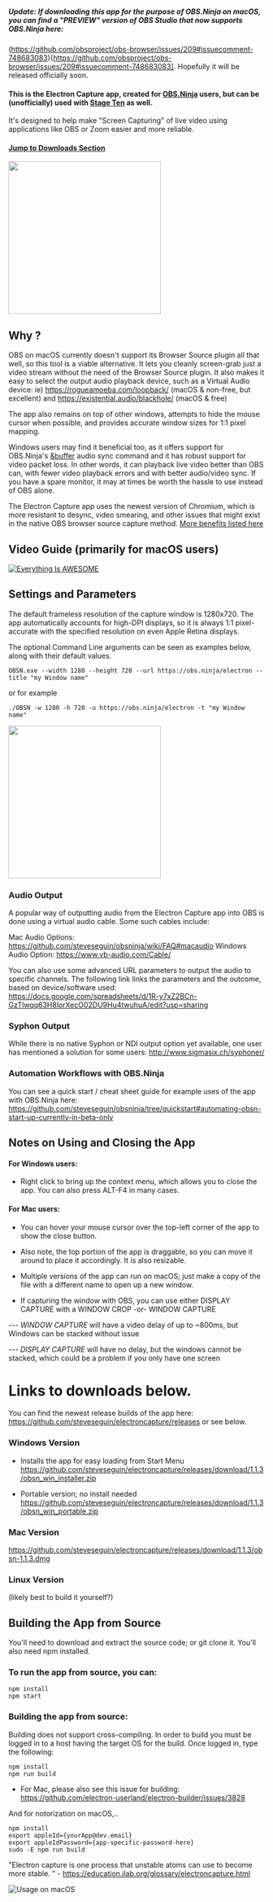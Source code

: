 ##### Update: If downloading this app for the purpose of OBS.Ninja on macOS, you can find a "PREVIEW" version of OBS Studio that now supports OBS.Ninja here:
(https://github.com/obsproject/obs-browser/issues/209#issuecomment-748683083){https://github.com/obsproject/obs-browser/issues/209#issuecomment-748683083]. Hopefully it will be released officially soon.



#### This is the **Electron Capture app**, created for <a href="https://obs.ninja">OBS.Ninja</a> users, but can be (unofficially) used with <a href='https://docs.google.com/document/d/e/2PACX-1vS3ol8Tpnu4NrqRrGjzzmcOXxocsQ7pWj3Jrb1x_essbmcC5mxRp1QFCY1LUCoVglIgF0tb2UykbFTO/pub'>Stage Ten</a> as well.
It's designed to help make "Screen Capturing" of live video using applications like OBS or Zoom easier and more reliable.

#### <a href="https://github.com/steveseguin/electroncapture#links-to-downloads-below">Jump to Downloads Section</a>

<img src="https://user-images.githubusercontent.com/2575698/91703607-74ebbb00-eb48-11ea-94d2-f205da2976b1.png " alt="" data-canonical-src="https://user-images.githubusercontent.com/2575698/91703607-74ebbb00-eb48-11ea-94d2-f205da2976b1.png"  style="display:inline-block" height="300" />

## Why ?
OBS on macOS currently doesn't support its Browser Source plugin all that well, so this tool is a viable alternative. It lets you cleanly screen-grab just a video stream without the need of the Browser Source plugin. It also makes it easy to select the output audio playback device, such as a Virtual Audio device: ie) https://rogueamoeba.com/loopback/ (macOS & non-free, but excellent) and https://existential.audio/blackhole/ (macOS & free)

The app also remains on top of other windows, attempts to hide the mouse cursor when possible, and provides accurate window sizes for 1:1 pixel mapping.

Windows users may find it beneficial too, as it offers support for OBS.Ninja's <a href="https://github.com/steveseguin/obsninja/wiki/Advanced-Settings#viewers-obs-link-options">&buffer</a> audio sync command and it has robust support for video packet loss. In other words, it can playback live video better than OBS can, with fewer video playback errors and with better audio/video sync. If you have a spare monitor, it may at times be worth the hassle to use instead of OBS alone.

The Electron Capture app uses the newest version of Chromium, which is more resistant to desync, video smearing, and other issues that might exist in the native OBS browser source capture method. [More benefits listed here](https://github.com/steveseguin/electroncapture/blob/master/BENEFITS.md)

## Video Guide (primarily for macOS users)

[![Everything Is AWESOME](https://yt-embed.herokuapp.com/embed?v=z3uDpGMzHCg)](https://www.youtube.com/watch?v=z3uDpGMzHCg "Everything Is AWESOME")

## Settings and Parameters

The default frameless resolution of the capture window is 1280x720. The app automatically accounts for high-DPI displays, so it is always 1:1 pixel-accurate with the specified resolution on even Apple Retina displays.

The optional Command Line arguments can be seen as examples below, along with their default values.

```
OBSN.exe --width 1280 --height 720 --url https://obs.ninja/electron --title "my Window name"
```
or for example
```
./OBSN -w 1280 -h 720 -u https://obs.ninja/electron -t "my Window name"
```

<img src="https://user-images.githubusercontent.com/2575698/80891745-290d3000-8c94-11ea-85c4-ae0e7cd1ec19.png " alt="" data-canonical-src="https://user-images.githubusercontent.com/2575698/80891745-290d3000-8c94-11ea-85c4-ae0e7cd1ec19.png " style="display:inline-block" height="300" />


### Audio Output 

A popular way of outputting audio from the Electron Capture app into OBS is done using a virtual audio cable. Some such cables include:

Mac Audio Options: https://github.com/steveseguin/obsninja/wiki/FAQ#macaudio
Windows Audio Option: https://www.vb-audio.com/Cable/

You can also use some advanced URL parameters to output the audio to specific channels. The following link links the parameters and the outcome, based on device/software used:
https://docs.google.com/spreadsheets/d/1R-y7xZ2BCn-GzTlwqq63H8lorXecO02DU9Hu4twuhuA/edit?usp=sharing

### Syphon Output

While there is no native Syphon or NDI output option yet available, one user has mentioned a solution for some users:
http://www.sigmasix.ch/syphoner/

### Automation Workflows with OBS.Ninja

You can see a quick start / cheat sheet guide for example uses of the app with OBS.Ninja here: https://github.com/steveseguin/obsninja/tree/quickstart#automating-obsn-start-up-currently-in-beta-only

## Notes on Using and Closing the App

#### For Windows users:

- Right click to bring up the context menu, which allows you to close the app. You can also press ALT-F4 in many cases.

#### For Mac users:

- You can hover your mouse cursor over the top-left corner of the app to show the close button.

- Also note, the top portion of the app is draggable, so you can move it around to place it accordingly. It is also resizable.

- Multiple versions of the app can run on macOS; just make a copy of the file with a different name to open up a new window.

- If capturing the window with OBS, you can use either DISPLAY CAPTURE with a WINDOW CROP  -or-  WINDOW CAPTURE

--- *WINDOW CAPTURE* will have a video delay of up to ~800ms, but Windows can be stacked without issue

--- *DISPLAY CAPTURE* will have no delay, but the windows cannot be stacked, which could be a problem if you only have one screen

# Links to downloads below.

You can find the newest release builds of the app here: https://github.com/steveseguin/electroncapture/releases  or see below.

### Windows Version
- Installs the app for easy loading from Start Menu
https://github.com/steveseguin/electroncapture/releases/download/1.1.3/obsn_win_installer.zip

- Portable version; no install needed
https://github.com/steveseguin/electroncapture/releases/download/1.1.3/obsn_win_portable.zip

### Mac Version
https://github.com/steveseguin/electroncapture/releases/download/1.1.3/obsn-1.1.3.dmg

### Linux Version
(likely best to build it yourself?)

## Building the App from Source

You'll need to download and extract the source code; or git clone it.
You'll also need npm installed.

### To run the app from source, you can:
```
npm install
npm start
```

### Building the app from source:
Building does not support cross-compiling. In order to build you must be logged in to a host having the target OS for the build. Once logged in, type the following:

```
npm install
npm run build
```

* For Mac, please also see this issue for building: https://github.com/electron-userland/electron-builder/issues/3828

And for notorization on macOS,..
```
npm install
export appleId={yourApp@dev.email}
export appleIdPassword={app-specific-password-here}
sudo -E npm run build

```


"Electron capture is one process that unstable atoms can use to become more stable. " - https://education.jlab.org/glossary/electroncapture.html


![Usage on macOS](https://user-images.githubusercontent.com/2575698/91704607-d52f2c80-eb49-11ea-9e7a-f9566a77ab94.png)
